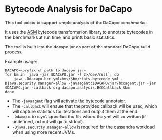 # Bytecode Analysis for DaCapo

This tool exists to support simple analysis of the DaCapo benchmarks.

It uses the [ASM](https://asm.ow2.io/) bytecode transformation library to annotate bytecodes in the benchmarks at run time, and prints basic statistics.

The tool is built into the dacapo jar as part of the standard DaCapo build process.

Example usage:

```
DACAPO=<prefix of path to dacapo jar>
for bm in `java -jar $DACAPO.jar -l 2>/dev/null`; do
    java -Ddacapo.bcc.yml=bms/$bm/stats-bytecode.yml -Djava.security.manager=allow -javaagent:$DACAPO/jar/bccagent.jar -jar $DACAPO.jar -callback org.dacapo.analysis.BCCCallback $bm
done
```

* The `-javaagent` flag will activate the bytecode annotator.
* The `-callback` will ensure that the provided callback will be used, which will capture statistics for iterations and output them at the end.
* `-Ddacapo.bcc.yml` specifies the file where the yml will be written (if undefined, output will go to stdout).
* `-Djava.security.manager=allow` is required for the cassandra workload when using more recent JVMs.
